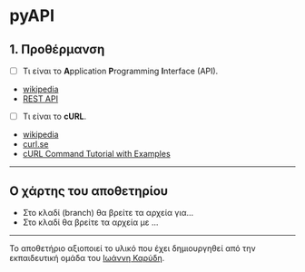 # pyAPI

## 1. Προθέρμανση
- [ ] Τι είναι το **A**pplication **P**rogramming **I**nterface (API).
* [wikipedia](https://en.wikipedia.org/wiki/API)
* [REST API](https://www.redhat.com/en/topics/api/what-is-a-rest-api)

- [ ] Τι είναι το **cURL**.
* [wikipedia](https://en.wikipedia.org/wiki/CURL)
* [curl.se](https://curl.se/)
* [cURL Command Tutorial with Examples](https://github.com/diogenisAl/pyAPI/blob/main/additional_files/cURL%20Command%20Tutorial%20with%20Examples.pdf)

---
## Ο χάρτης του αποθετηρίου
* Στο κλαδί (branch) []() θα βρείτε τα αρχεία για...
* Στο κλαδί []() θα βρείτε τα αρχεία με ...

---

Το αποθετήριο αξιοποιεί το υλικό που έχει δημιουργηθεί από την εκπαιδευτική ομάδα του [Ιωάννη Καρύδη](https://github.com/ioanniskarydis).
